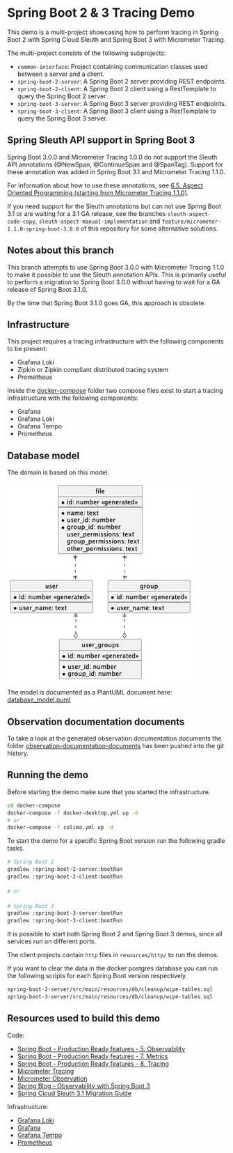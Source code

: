 # Spring Boot 2 & 3 Tracing Demo

This demo is a multi-project showcasing how to perform tracing in Spring Boot 2
with Spring Cloud Sleuth and Spring Boot 3 with Micrometer Tracing.

The multi-project consists of the following subprojects:

- `common-interface`: Project containing communication classes used between
  a server and a client.
- `spring-boot-2-server`: A Spring Boot 2 server providing REST endpoints.
- `spring-boot-2-client`: A Spring Boot 2 client using a RestTemplate to
  query the Spring Boot 2 server.
- `spring-boot-3-server`: A Spring Boot 3 server providing REST endpoints.
- `spring-boot-3-client`: A Spring Boot 3 client using a RestTemplate to
  query the Spring Boot 3 server.

## Spring Sleuth API support in Spring Boot 3

Spring Boot 3.0.0 and Micrometer Tracing 1.0.0 do not support the Sleuth API 
annotations (@NewSpan, @ContinueSpan and @SpanTag). Support for these 
annotation was added in Spring Boot 3.1 and Micrometer Tracing 1.1.0.

For information about how to use these annotations, see [6.5. Aspect 
Oriented Programming (starting from Micrometer Tracing 1.1.0)](https://micrometer.io/docs/tracing#_aspect_oriented_programming_starting_from_micrometer_tracing_1_1_0).

If you need support for the Sleuth annotations but can not use Spring Boot 
3.1 or are waiting for a 3.1 GA release, see the branches 
`sleuth-aspect-code-copy`, `sleuth-aspect-manual-implementation` and 
`feature/micrometer-1.1.0-spring-boot-3.0.0` of this 
repository for some alternative solutions.

## Notes about this branch

This branch attempts to use Spring Boot 3.0.0 with Micrometer Tracing 1.1.0 
to make it possible to use the Sleuth annotation APIs. This is primarily 
useful to perform a migration to Spring Boot 3.0.0 without having to wait 
for a GA release of Spring Boot 3.1.0.

By the time that Spring Boot 3.1.0 goes GA, this approach is obsolete.

## Infrastructure

This project requires a tracing infrastructure with the following components
to be present:

- Grafana Loki
- Zipkin or Zipkin compliant distributed tracing system
- Prometheus

Inside the [docker-compose](docker-compose) folder two compose files exist to
start a tracing infrastructure with the following components:

- Grafana
- Grafana Loki
- Grafana Tempo
- Prometheus

## Database model

The domain is based on this model.

![Database model](database_model.png)

The model is documented as a PlantUML document here:
[database_model.puml](database_model.puml)

## Observation documentation documents

To take a look at the generated observation documentation documents the folder
[observation-documentation-documents](observation-documentation-documents)
has been pushed into the git history.

## Running the demo

Before starting the demo make sure that you started the infrastructure.

```sh
cd docker-compose
docker-compose -f docker-desktop.yml up -d
# or
docker-compose -f colima.yml up -d
```

To start the demo for a specific Spring Boot version run the following
gradle tasks.

```sh
# Spring Boot 2
gradlew :spring-boot-2-server:bootRun
gradlew :spring-boot-2-client:bootRun

# or

# Spring Boot 3
gradlew :spring-boot-3-server:bootRun
gradlew :spring-boot-3-client:bootRun
```

It is possible to start both Spring Boot 2 and Spring Boot 3 demos, since
all services run on different ports.

The client projects contain `http` files in `resources/http/` to run the demos.

If you want to clear the data in the docker postgres database you can run
the following scripts for each Spring Boot version respectively.

```sh
spring-boot-2-server/src/main/resources/db/cleanup/wipe-tables.sql
spring-boot-3-server/src/main/resources/db/cleanup/wipe-tables.sql
```

## Resources used to build this demo

Code:

* [Spring Boot - Production Ready features - 5. Observability](https://docs.spring.io/spring-boot/docs/3.0.0/reference/html/actuator.html#actuator.observability)
* [Spring Boot - Production Ready features - 7. Metrics](https://docs.spring.io/spring-boot/docs/current/reference/html/actuator.html#actuator.metrics.micrometer-observation)
* [Spring Boot - Production Ready features - 8. Tracing](https://docs.spring.io/spring-boot/docs/current/reference/html/actuator.html#actuator.micrometer-tracing)
* [Micrometer Tracing](https://micrometer.io/docs/tracing)
* [Micrometer Observation](https://micrometer.io/docs/observation)
* [Spring Blog - Observability with Spring Boot 3](https://spring.io/blog/2022/10/12/observability-with-spring-boot-3)
* [Spring Cloud Sleuth 3.1 Migration Guide](https://github.com/micrometer-metrics/tracing/wiki/Spring-Cloud-Sleuth-3.1-Migration-Guide)

Infrastructure:

* [Grafana Loki](https://grafana.com/docs/loki/latest/?pg=oss-loki&plcmt=quick-links)
* [Grafana](https://grafana.com/docs/grafana/latest/?pg=oss-graf&plcmt=quick-links)
* [Grafana Tempo](https://grafana.com/docs/tempo/latest/?pg=oss-tempo&plcmt=quick-links)
* [Prometheus](https://prometheus.io/docs/introduction/overview/)